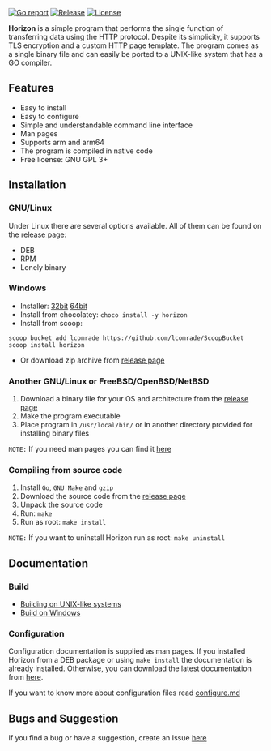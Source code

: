 [![Go report](https://goreportcard.com/badge/github.com/lcomrade/horizon?style=flat-square)](https://goreportcard.com/report/github.com/lcomrade/horizon)
[![Release](https://img.shields.io/github/downloads/lcomrade/horizon/total?style=flat-square)](https://github.com/lcomrade/horizon/releases/latest)
[![License](https://img.shields.io/github/license/lcomrade/horizon?style=flat-square)](https://github.com/lcomrade/horizon/blob/main/LICENSE)

**Horizon** is a simple program that performs the single function of transferring data using the HTTP protocol.
Despite its simplicity, it supports TLS encryption and a custom HTTP page template.
The program comes as a single binary file and can easily be ported to a UNIX-like system that has a GO compiler.

## Features
- Easy to install
- Easy to configure
- Simple and understandable command line interface
- Man pages
- Supports arm and arm64
- The program is compiled in native code
- Free license: GNU GPL 3+

## Installation
### GNU/Linux
Under Linux there are several options available. All of them can be found on the [release page](https://github.com/lcomrade/horizon/releases/latest):
- DEB
- RPM
- Lonely binary

### Windows
- Installer: [32bit](https://github.com/lcomrade/horizon/releases/latest/download/horizon.windows.386.setup.exe) [64bit](https://github.com/lcomrade/horizon/releases/latest/download/horizon.windows.amd64.setup.exe)
- Install from chocolatey: `choco install -y horizon`
- Install from scoop:
```
scoop bucket add lcomrade https://github.com/lcomrade/ScoopBucket
scoop install horizon
```
- Or download zip archive from [release page](https://github.com/lcomrade/horizon/releases/latest)

### Another GNU/Linux or FreeBSD/OpenBSD/NetBSD
1. Download a binary file for your OS and architecture from the [release page](https://github.com/lcomrade/horizon/releases/latest)
2. Make the program executable
3. Place program in `/usr/local/bin/` or in another directory provided for installing binary files

`NOTE:` If you need man pages you can find it [here](https://github.com/lcomrade/horizon/releases/latest/download/man.tar)

### Compiling from source code
1. Install `Go`, `GNU Make` and `gzip`
2. Download the source code from the [release page](https://github.com/lcomrade/horizon/releases/latest)
3. Unpack the source code
4. Run: `make`
5. Run as root: `make install`

`NOTE:` If you want to uninstall Horizon run as root: `make uninstall`

## Documentation
### Build
- [Building on UNIX-like systems](https://github.com/lcomrade/horizon/blob/main/docs/make.md)
- [Build on Windows](https://github.com/lcomrade/horizon/blob/main/docs/make_bat.md)

### Configuration
Configuration documentation is supplied as man pages. If you installed Horizon from a DEB package or using `make install` the documentation is already installed.
Otherwise, you can download the latest documentation from [here](https://github.com/lcomrade/horizon/releases/latest/download/man.tar).

If you want to know more about configuration files read [configure.md](https://github.com/lcomrade/horizon/blob/main/docs/configure.md)

## Bugs and Suggestion
If you find a bug or have a suggestion, create an Issue [here](https://github.com/lcomrade/horizon/issues)

